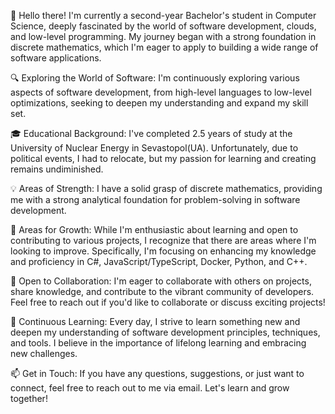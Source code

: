 👋 Hello there! I'm currently a second-year Bachelor's student in Computer Science, deeply fascinated by the world of software development, clouds, and low-level programming. My journey began with a strong foundation in discrete mathematics, which I'm eager to apply to building a wide range of software applications.

🔍 Exploring the World of Software: I'm continuously exploring various aspects of software development, from high-level languages to low-level optimizations, seeking to deepen my understanding and expand my skill set.

🎓 Educational Background: I've completed 2.5 years of study at the University of Nuclear Energy in Sevastopol(UA). Unfortunately, due to political events, I had to relocate, but my passion for learning and creating remains undiminished.

💡 Areas of Strength: I have a solid grasp of discrete mathematics, providing me with a strong analytical foundation for problem-solving in software development.

🚀 Areas for Growth: While I'm enthusiastic about learning and open to contributing to various projects, I recognize that there are areas where I'm looking to improve. Specifically, I'm focusing on enhancing my knowledge and proficiency in C#, JavaScript/TypeScript, Docker, Python, and C++.

🤝 Open to Collaboration: I'm eager to collaborate with others on projects, share knowledge, and contribute to the vibrant community of developers. Feel free to reach out if you'd like to collaborate or discuss exciting projects!

🌱 Continuous Learning: Every day, I strive to learn something new and deepen my understanding of software development principles, techniques, and tools. I believe in the importance of lifelong learning and embracing new challenges.

📫 Get in Touch: If you have any questions, suggestions, or just want to connect, feel free to reach out to me via email. Let's learn and grow together!
